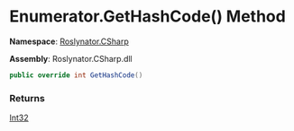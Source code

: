 # Enumerator\.GetHashCode\(\) Method

**Namespace**: [Roslynator.CSharp](../../../README.md)

**Assembly**: Roslynator\.CSharp\.dll

```csharp
public override int GetHashCode()
```

### Returns

[Int32](https://docs.microsoft.com/en-us/dotnet/api/system.int32)

